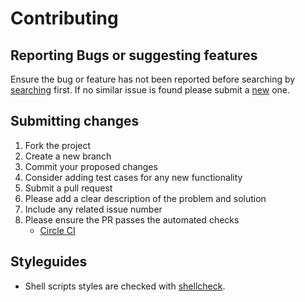 # Contributing

## Reporting Bugs or suggesting features

Ensure the bug or feature has not been reported before searching by [searching](https://github.com/fernandopasik/.dotfiles/issues) first. If no similar issue is found please submit a [new](https://github.com/fernandopasik/.dotfiles/issues/new/choose) one.

## Submitting changes

1. Fork the project
2. Create a new branch
3. Commit your proposed changes
4. Consider adding test cases for any new functionality
5. Submit a pull request
6. Please add a clear description of the problem and solution
7. Include any related issue number
8. Please ensure the PR passes the automated checks
   - [Circle CI](https://circleci.com/gh/fernandopasik/.dotfiles)

## Styleguides

- Shell scripts styles are checked with [shellcheck](https://www.shellcheck.net/).
